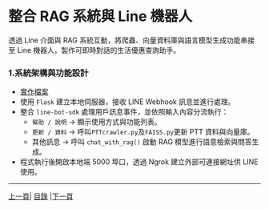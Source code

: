 # 整合 RAG 系統與 Line 機器人
透過 Line 介面與 RAG 系統互動，將爬蟲、向量資料庫與語言模型生成功能串接至 Line 機器人，製作可即時對話的生活優惠查詢助手。

### 1.系統架構與功能設計
* [實作檔案](Code/appV2.py)
* 使用 `Flask` 建立本地伺服器，接收 LINE Webhook 訊息並進行處理。
* 整合 `line-bot-sdk` 處理用戶訊息事件，並依照輸入內容分流執行：
  * `幫助 / 說明` → 顯示使用方式與功能列表。
  * `更新 / 資料` → 呼叫`PTTcrawler.py`及`FAISS.py`更新 PTT 資料與向量庫。
  * 其他訊息 → 呼叫 `chat_with_rag()` 啟動 RAG 模型進行語意檢索與問答生成。
* 程式執行後開啟本地端 5000 埠口，透過 Ngrok 建立外部可連接網址供 LINE 使用。
---
[上一頁](STEP_4.md)| [目錄](README.md) |[下一頁](STEP_6.md)
